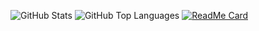 
![GitHub Stats](https://github-readme-stats.vercel.app/api?username=oviice&count_private=true&show_icons=true&theme=vision-friendly-dark)
![GitHub Top Languages](https://github-readme-stats.vercel.app/api/top-langs/?username=oviice&layout=compact&theme=vision-friendly-dark)
[![ReadMe Card](https://github-readme-stats.vercel.app/api/pin/?username=oviice&repo=github-readme-stats)](https://github.com/oviice/github-readme-stats)
